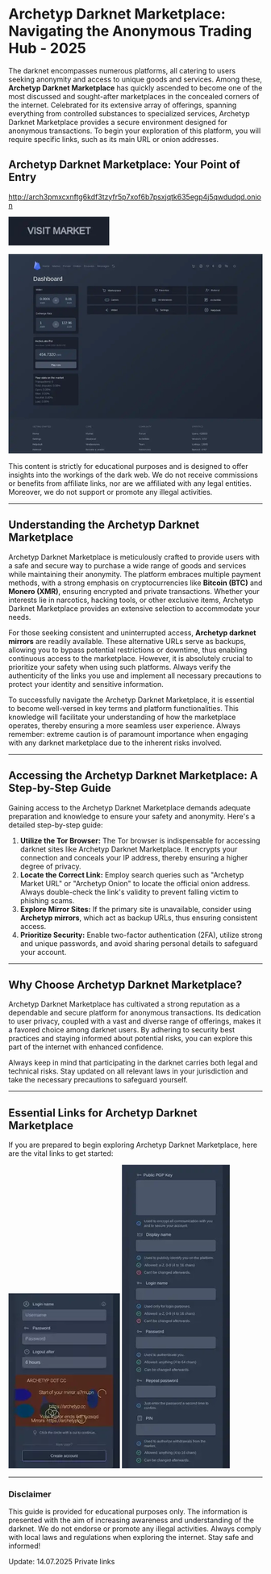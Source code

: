 # Archetyp Darknet Marketplace: Navigating the Anonymous Trading Hub - 2025

The darknet encompasses numerous platforms, all catering to users seeking anonymity and access to unique goods and services. Among these, **Archetyp Darknet Marketplace** has quickly ascended to become one of the most discussed and sought-after marketplaces in the concealed corners of the internet. Celebrated for its extensive array of offerings, spanning everything from controlled substances to specialized services, Archetyp Darknet Marketplace provides a secure environment designed for anonymous transactions. To begin your exploration of this platform, you will require specific links, such as its main URL or onion addresses.

## Archetyp Darknet Marketplace: Your Point of Entry

http://arch3pmxcxnftg6kdf3tzyfr5p7xof6b7psxjqtk635egp4j5qwdudqd.onion

[<img src="/previews/canvas.webp" width="200">](http://arch3pmxcxnftg6kdf3tzyfr5p7xof6b7psxjqtk635egp4j5qwdudqd.onion)

<a href="http://arch3pmxcxnftg6kdf3tzyfr5p7xof6b7psxjqtk635egp4j5qwdudqd.onion"><img src="/previews/max.webp" alt="Archetyp Preview" style="max-width: 100%;"></a>

This content is strictly for educational purposes and is designed to offer insights into the workings of the dark web. We do not receive commissions or benefits from affiliate links, nor are we affiliated with any legal entities. Moreover, we do not support or promote any illegal activities.

---

## Understanding the Archetyp Darknet Marketplace

Archetyp Darknet Marketplace is meticulously crafted to provide users with a safe and secure way to purchase a wide range of goods and services while maintaining their anonymity. The platform embraces multiple payment methods, with a strong emphasis on cryptocurrencies like **Bitcoin (BTC)** and **Monero (XMR)**, ensuring encrypted and private transactions. Whether your interests lie in narcotics, hacking tools, or other exclusive items, Archetyp Darknet Marketplace provides an extensive selection to accommodate your needs.

For those seeking consistent and uninterrupted access, **Archetyp darknet mirrors** are readily available. These alternative URLs serve as backups, allowing you to bypass potential restrictions or downtime, thus enabling continuous access to the marketplace. However, it is absolutely crucial to prioritize your safety when using such platforms. Always verify the authenticity of the links you use and implement all necessary precautions to protect your identity and sensitive information.

To successfully navigate the Archetyp Darknet Marketplace, it is essential to become well-versed in key terms and platform functionalities. This knowledge will facilitate your understanding of how the marketplace operates, thereby ensuring a more seamless user experience. Always remember: extreme caution is of paramount importance when engaging with any darknet marketplace due to the inherent risks involved.

---

## Accessing the Archetyp Darknet Marketplace: A Step-by-Step Guide

Gaining access to the Archetyp Darknet Marketplace demands adequate preparation and knowledge to ensure your safety and anonymity. Here's a detailed step-by-step guide:

1.  **Utilize the Tor Browser:** The Tor browser is indispensable for accessing darknet sites like Archetyp Darknet Marketplace. It encrypts your connection and conceals your IP address, thereby ensuring a higher degree of privacy.
2.  **Locate the Correct Link:** Employ search queries such as "Archetyp Market URL" or "Archetyp Onion" to locate the official onion address. Always double-check the link's validity to prevent falling victim to phishing scams.
3.  **Explore Mirror Sites:** If the primary site is unavailable, consider using **Archetyp mirrors**, which act as backup URLs, thus ensuring consistent access.
4.  **Prioritize Security:** Enable two-factor authentication (2FA), utilize strong and unique passwords, and avoid sharing personal details to safeguard your account.

---

## Why Choose Archetyp Darknet Marketplace?

Archetyp Darknet Marketplace has cultivated a strong reputation as a dependable and secure platform for anonymous transactions. Its dedication to user privacy, coupled with a vast and diverse range of offerings, makes it a favored choice among darknet users. By adhering to security best practices and staying informed about potential risks, you can explore this part of the internet with enhanced confidence.

Always keep in mind that participating in the darknet carries both legal and technical risks. Stay updated on all relevant laws in your jurisdiction and take the necessary precautions to safeguard yourself.

---

## Essential Links for Archetyp Darknet Marketplace

If you are prepared to begin exploring Archetyp Darknet Marketplace, here are the vital links to get started:

<a href="http://arch3pmxcxnftg6kdf3tzyfr5p7xof6b7psxjqtk635egp4j5qwdudqd.onion"><img src="/previews/print.webp" alt="Archetyp Login" style="max-width: 100%;"></a>
<a href="http://arch3pmxcxnftg6kdf3tzyfr5p7xof6b7psxjqtk635egp4j5qwdudqd.onion"><img src="/previews/log.webp" alt="Archetyp Register" style="max-width: 100%;"></a>

---

### Disclaimer

This guide is provided for educational purposes only. The information is presented with the aim of increasing awareness and understanding of the darknet. We do not endorse or promote any illegal activities. Always comply with local laws and regulations when exploring the internet. Stay safe and informed!





















Update:  14.07.2025 Private links